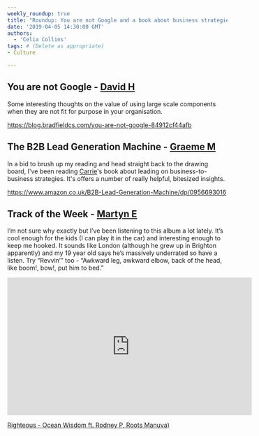 ```yaml
---
weekly_roundup: true
title: "Roundup: You are not Google and a book about business strategies"
date: '2019-04-05 14:30:00 GMT'
authors:
  - 'Celia Collins'
tags: # (Delete as appropriate)
- Culture

---
```


## You are not Google - [David H](/people#david-henry)

Some interesting thoughts on the value of using large scale components when they are not fit for purpose in your organisation.

https://blog.bradfieldcs.com/you-are-not-google-84912cf44afb

## The B2B Lead Generation Machine - [Graeme M](/people#graeme-mccubbin)

In a bid to brush up my reading and head straight back to the drawing board, I've been reading [Carrie](http://unboxed.co/people/#carrie-bedingfield)'s book about leading on business-to-business strategies. It's offers a number of really helpful, bitesized insights.

https://www.amazon.co.uk/B2B-Lead-Generation-Machine/dp/0956693016

## Track of the Week - [Martyn E](/people#martyn-evans)

I’m not sure why exactly but I’ve been listening to this album a lot lately. It’s cool enough for the kids (I can play it in the car) and interesting enough to keep me hooked. It sounds like London (although he grew up in Brighton apparently) and my 19 year old says he’s massively underrated so have a listen. Try “Revvin’” too - “Awkward leg, awkward elbow, back of the head, like boom!, bow!, put him to bed.”

<iframe width="560" height="315" src="https://youtube.com/embed/hO3fkhkgedI" frameborder="0" allow="accelerometer; autoplay; encrypted-media; gyroscope; picture-in-picture" allowfullscreen></iframe>

[Righteous - Ocean Wisdom ft. Rodney P, Roots Manuva)](https://youtube.com/watch/hO3fkhkgedI)
